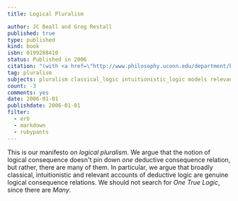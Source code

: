 ```yaml
---
title: Logical Pluralism

author: JC Beall and Greg Restall
published: true
type: published
kind: book
isbn: 0199288410
status: Published in 2006
citation: "(with <a href=\"http://www.philosophy.uconn.edu/department/beall/beall.html\">JC Beall</a>) <em>Logical Pluralism</em>, Oxford University Press, 2006."
tag: pluralism
subjects: pluralism classical_logic intuitionistic_logic models relevant_logic negation truth
count: -3
comments: yes
date: 2006-01-01
publishdate: 2006-01-01
filter:
  - erb
  - markdown
  - rubypants
---
```

This is our manifesto on <em>logical pluralism</em>.  We argue that the notion of logical consequence doesn't pin down <em>one</em> deductive consequence relation, but rather, there are many of them.  In particular, we argue that broadly classical, intuitionistic and relevant accounts of deductive logic are genuine logical consequence relations.  We should not search for <em>One True Logic</em>, since there are <em>Many</em>.
